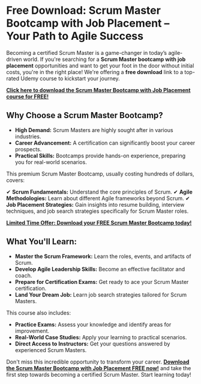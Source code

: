 # Free Download: Scrum Master Bootcamp with Job Placement – Your Path to Agile Success

Becoming a certified Scrum Master is a game-changer in today’s agile-driven world. If you're searching for a **Scrum Master bootcamp with job placement** opportunities and want to get your foot in the door without initial costs, you're in the right place! We're offering a **free download** link to a top-rated Udemy course to kickstart your journey.

[**Click here to download the Scrum Master Bootcamp with Job Placement course for FREE!**](https://udemywork.com/scrum-master-bootcamp-with-job-placement)

## Why Choose a Scrum Master Bootcamp?

*   **High Demand:** Scrum Masters are highly sought after in various industries.
*   **Career Advancement:** A certification can significantly boost your career prospects.
*   **Practical Skills:** Bootcamps provide hands-on experience, preparing you for real-world scenarios.

This premium Scrum Master Bootcamp, usually costing hundreds of dollars, covers:

✔ **Scrum Fundamentals:** Understand the core principles of Scrum.
✔ **Agile Methodologies:** Learn about different Agile frameworks beyond Scrum.
✔ **Job Placement Strategies:** Gain insights into resume building, interview techniques, and job search strategies specifically for Scrum Master roles.

[**Limited Time Offer: Download your FREE Scrum Master Bootcamp today!**](https://udemywork.com/scrum-master-bootcamp-with-job-placement)

## What You'll Learn:

*   **Master the Scrum Framework:** Learn the roles, events, and artifacts of Scrum.
*   **Develop Agile Leadership Skills:** Become an effective facilitator and coach.
*   **Prepare for Certification Exams:** Get ready to ace your Scrum Master certification.
*   **Land Your Dream Job:** Learn job search strategies tailored for Scrum Masters.

This course also includes:

*   **Practice Exams:** Assess your knowledge and identify areas for improvement.
*   **Real-World Case Studies:** Apply your learning to practical scenarios.
*   **Direct Access to Instructors:** Get your questions answered by experienced Scrum Masters.

Don't miss this incredible opportunity to transform your career. **[Download the Scrum Master Bootcamp with Job Placement FREE now!](https://udemywork.com/scrum-master-bootcamp-with-job-placement)** and take the first step towards becoming a certified Scrum Master. Start learning today!
